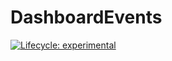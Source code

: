 
<!-- README.md is generated from README.Rmd. Please edit that file -->

# DashboardEvents

<!-- badges: start -->

[![Lifecycle:
experimental](https://img.shields.io/badge/lifecycle-experimental-orange.svg)](https://www.tidyverse.org/lifecycle/#experimental)
<!-- badges: end -->
